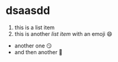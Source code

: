 # dsaasdd
1. this is a list item
2. this is another *list item* with an emoji :smile:
  * another one :smirk:
  * and then another :dog:
